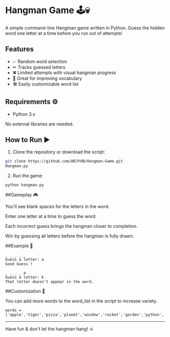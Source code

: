 # Hangman Game 🕹💀

A simple command-line Hangman game written in Python. Guess the hidden word one letter at a time before you run out of attempts!

## Features


- ✅ Random word selection  
- ✏ Tracks guessed letters  
- ❌ Limited attempts with visual hangman progress  
- 🧠 Great for improving vocabulary  
- 🛠 Easily customizable word list


## Requirements ⚙

- Python 3.x

No external libraries are needed.

## How to Run ▶

1. Clone the repository or download the script:

```bash
git clone https://github.com/ARJYUN/Hangman-Game.git
Hangman.py
```

2. Run the game:
```
python hangman.py
```
##Gameplay 🎮

You'll see blank spaces for the letters in the word.

Enter one letter at a time to guess the word.

Each incorrect guess brings the hangman closer to completion.

Win by guessing all letters before the hangman is fully drawn.

##Example 🧾
```
_ _ _ _ _
Guess a letter: a
Good Guess !

_ _ _ _ a
Guess a letter: k
That letter doesn't appear in the word.

```

##Customization 📝

You can add more words to the word_list in the script to increase variety.
```
words = ['apple','tiger','pizza','planet','window','rocket','garden','python','java','html']
```

---

Have fun & don't let the hangman hang! ☠
